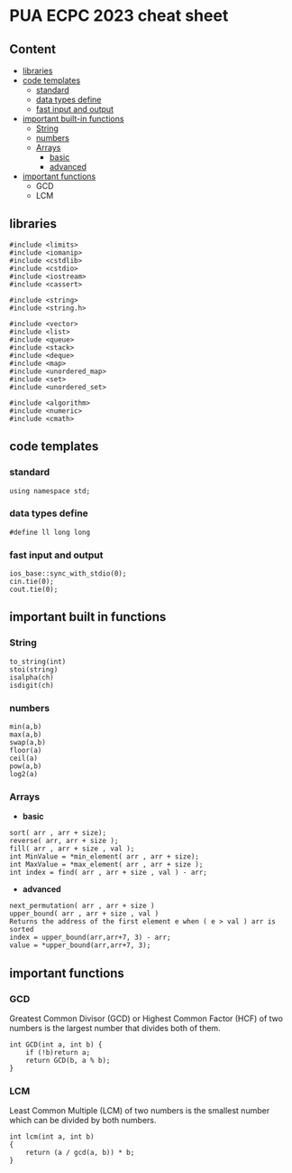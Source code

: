 # PUA ECPC 2023 cheat sheet 
## Content
- [libraries](#libraries)
- [code templates](#code-templates)
  - [standard](#standard)
  - [data types define](#data-types-define)
  - [fast input and output](#fast-input-and-output)
- [important built-in functions](#important-built-in-functions) 
  - [String](#String)
  - [numbers](#numbers)
  - [Arrays](#Arrays)
    - [basic](#basic)
    - [advanced](#advanced)
- [important functions](#important-functions) 
  - GCD
  - LCM

## libraries
```
#include <limits>
#include <iomanip>
#include <cstdlib>
#include <cstdio>
#include <iostream>
#include <cassert>

#include <string>
#include <string.h>

#include <vector>
#include <list>
#include <queue>
#include <stack>
#include <deque>
#include <map>
#include <unordered_map>
#include <set>
#include <unordered_set>

#include <algorithm>
#include <numeric>
#include <cmath>
```
## code templates
### standard
```
using namespace std;
```

### data types define
```
#define ll long long
```
### fast input and output
```
ios_base::sync_with_stdio(0);
cin.tie(0);
cout.tie(0);
```

## important built in functions 
### String
```
to_string(int)
stoi(string)
isalpha(ch)
isdigit(ch)
```
### numbers
```
min(a,b)
max(a,b)
swap(a,b)
floor(a)
ceil(a)
pow(a,b)
log2(a)
```
### Arrays
- **basic**
```
sort( arr , arr + size);
reverse( arr, arr + size );
fill( arr , arr + size , val );
int MinValue = *min_element( arr , arr + size);
int MaxValue = *max_element( arr , arr + size );
int index = find( arr , arr + size , val ) - arr;
```
- **advanced**
```
next_permutation( arr , arr + size )
upper_bound( arr , arr + size , val )
Returns the address of the first element e when ( e > val ) arr is sorted
index = upper_bound(arr,arr+7, 3) - arr;
value = *upper_bound(arr,arr+7, 3);
```




## important functions 
### GCD
Greatest Common Divisor (GCD) or Highest Common Factor (HCF) of two numbers is the largest number that divides both of them. 
```
int GCD(int a, int b) {
	if (!b)return a;
	return GCD(b, a % b);
}
```
### LCM
Least Common Multiple (LCM) of two numbers is the smallest number which can be divided by both numbers. 
```
int lcm(int a, int b)
{
    return (a / gcd(a, b)) * b;
}
```





